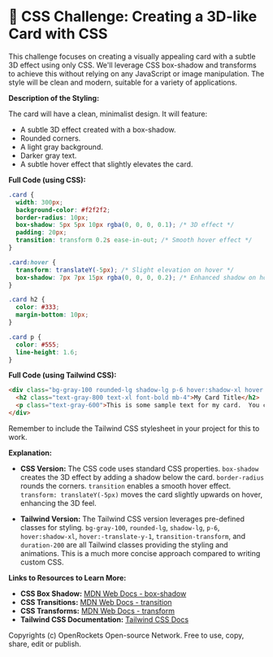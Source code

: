 # 🐞 CSS Challenge:  Creating a 3D-like Card with CSS


This challenge focuses on creating a visually appealing card with a subtle 3D effect using only CSS.  We'll leverage CSS box-shadow and transforms to achieve this without relying on any JavaScript or image manipulation.  The style will be clean and modern, suitable for a variety of applications.

**Description of the Styling:**

The card will have a clean, minimalist design.  It will feature:

* A subtle 3D effect created with a box-shadow.
* Rounded corners.
* A light gray background.
* Darker gray text.
* A subtle hover effect that slightly elevates the card.

**Full Code (using CSS):**

```css
.card {
  width: 300px;
  background-color: #f2f2f2;
  border-radius: 10px;
  box-shadow: 5px 5px 10px rgba(0, 0, 0, 0.1); /* 3D effect */
  padding: 20px;
  transition: transform 0.2s ease-in-out; /* Smooth hover effect */
}

.card:hover {
  transform: translateY(-5px); /* Slight elevation on hover */
  box-shadow: 7px 7px 15px rgba(0, 0, 0, 0.2); /* Enhanced shadow on hover */
}

.card h2 {
  color: #333;
  margin-bottom: 10px;
}

.card p {
  color: #555;
  line-height: 1.6;
}
```

**Full Code (using Tailwind CSS):**

```html
<div class="bg-gray-100 rounded-lg shadow-lg p-6 hover:shadow-xl hover:-translate-y-1 transition-transform duration-200">
  <h2 class="text-gray-800 text-xl font-bold mb-4">My Card Title</h2>
  <p class="text-gray-600">This is some sample text for my card.  You can add more content here as needed.</p>
</div>
```

Remember to include the Tailwind CSS stylesheet in your project for this to work.

**Explanation:**

* **CSS Version:** The CSS code uses standard CSS properties.  `box-shadow` creates the 3D effect by adding a shadow below the card.  `border-radius` rounds the corners.  `transition` enables a smooth hover effect.  `transform: translateY(-5px)` moves the card slightly upwards on hover, enhancing the 3D feel.

* **Tailwind Version:**  The Tailwind CSS version leverages pre-defined classes for styling.  `bg-gray-100`, `rounded-lg`, `shadow-lg`, `p-6`, `hover:shadow-xl`, `hover:-translate-y-1`, `transition-transform`, and `duration-200` are all Tailwind classes providing the styling and animations. This is a much more concise approach compared to writing custom CSS.

**Links to Resources to Learn More:**

* **CSS Box Shadow:**  [MDN Web Docs - box-shadow](https://developer.mozilla.org/en-US/docs/Web/CSS/box-shadow)
* **CSS Transitions:** [MDN Web Docs - transition](https://developer.mozilla.org/en-US/docs/Web/CSS/transition)
* **CSS Transforms:** [MDN Web Docs - transform](https://developer.mozilla.org/en-US/docs/Web/CSS/transform)
* **Tailwind CSS Documentation:** [Tailwind CSS Docs](https://tailwindcss.com/docs)


Copyrights (c) OpenRockets Open-source Network. Free to use, copy, share, edit or publish.

